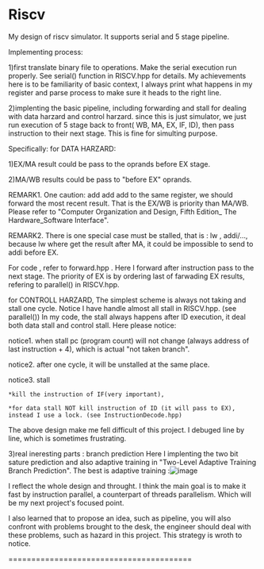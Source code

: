 # Riscv
My design of  riscv simulator. It supports serial and 5 stage pipeline.

Implementing process:

1)first translate binary file to operations. Make the serial execution run properly. See serial() function in RISCV.hpp for details. 
My achievements here is to be familiarity of basic context, I always print what happens in my register and parse process to make sure it heads to the right line. 

2)implenting the basic pipeline, including forwarding and stall for dealing with data harzard and control harzard. 
since this is just simulator, we just run execution of 5 stage back to front( WB, MA, EX, IF, ID), then pass instruction to their next stage. This is fine for simulting purpose.

Specifically:
for DATA HARZARD:

1)EX/MA result could be pass to the oprands before EX stage.

2)MA/WB results could be pass to "before EX" oprands.

REMARK1. One caution: add add add to the same register, we should forward the most recent result. That is the EX/WB is priority than MA/WB. Please refer to "Computer Organization and Design, Fifth Edition_ The Hardware_Software Interface". 

REMARK2. There is one special case must be stalled, that is :
lw , addi/…, because lw where get the result after MA, it could be impossible to send to addi before EX.

For code , refer to forward.hpp . Here I forward after instruction pass to the next stage. The priority of EX is by ordering last of farwading EX results, refering to parallel() in RISCV.hpp.

for CONTROLL HARZARD,
The simplest scheme is always not taking and stall one cycle. Notice I have handle almost all stall in RISCV.hpp. (see parallel())
In my code, the stall always happens after ID execution, it deal both data stall and control stall.
Here please notice:

notice1. when stall pc (program count) will not change (always address of last instruction + 4), which is actual "not taken branch".

notice2. after one cycle, it will be unstalled at the same place. 

notice3. stall 

	*kill the instruction of IF(very important), 
	
	*for data stall NOT kill instruction of ID (it will pass to EX), instead I use a lock. (see InstructionDecode.hpp)
	
The above design make me fell difficult of this project. I debuged line by line, which is sometimes frustrating.

3)real ineresting parts : branch prediction Here I implenting the two bit sature prediction and also adaptive training in "Two-Level Adaptive Training Branch Prediction".
The best is adaptive training :![image](https://user-images.githubusercontent.com/43036142/149615779-c5f4d3d1-e190-4db1-826f-72788640aece.png)

I reflect the whole design and throught. I think the main goal is to make it fast by instruction parallel, a counterpart of threads parallelism. Which will be my next project's focused point.

I also learned that to propose an idea, such as pipeline, you will also confront with problems brought to the desk, the engineer should deal with these problems, such as hazard in this project. This strategy is wroth to notice. 



========================================
